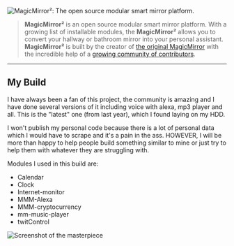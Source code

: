 ![MagicMirror²: The open source modular smart mirror platform. ](https://github.com/MichMich/MagicMirror/raw/master/.github/header.png)

> **MagicMirror²** is an open source modular smart mirror platform. With a growing list of installable modules, the **MagicMirror²** allows you to convert your hallway or bathroom mirror into your personal assistant. **MagicMirror²** is built by the creator of [the original MagicMirror](http://michaelteeuw.nl/tagged/magicmirror) with the incredible help of a [growing community of contributors](https://github.com/MichMich/MagicMirror/graphs/contributors).

***

## My Build

I have always been a fan of this project, the community is amazing and I have done several versions of it including voice with alexa, mp3 player and all. This is the "latest" one (from last year), which I found laying on my HDD.

I won't publish my personal code because there is a lot of personal data which I would have to scrape and it's a pain in the ass.
HOWEVER, I will be more than happy to help people build something similar to mine or just try to help them with whatever they are struggling with.

Modules I used in this build are:
  * Calendar
  * Clock
  * Internet-monitor
  * MMM-Alexa
  * MMM-cryptocurrency
  * mm-music-player
  * twitControl
  
![Screenshot of the masterpiece](https://i.imgur.com/DwOa8gE.png)
